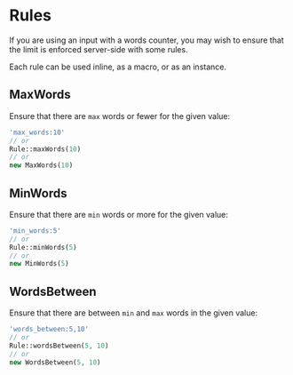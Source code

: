 # Rules

If you are using an input with a words counter, you may wish to ensure that the limit is enforced server-side with some rules.

Each rule can be used inline, as a macro, or as an instance.

## MaxWords

Ensure that there are `max` words or fewer for the given value:

```php
'max_words:10'
// or
Rule::maxWords(10)
// or
new MaxWords(10)
```

## MinWords

Ensure that there are `min` words or more for the given value:

```php
'min_words:5'
// or
Rule::minWords(5)
// or
new MinWords(5)
```

## WordsBetween

Ensure that there are between `min` and `max` words in the given value:

```php
'words_between:5,10'
// or
Rule::wordsBetween(5, 10)
// or
new WordsBetween(5, 10)
```
